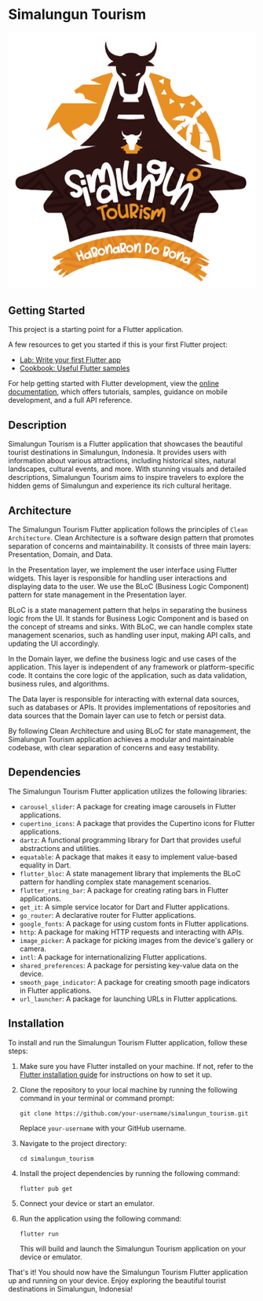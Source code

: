 # Simalungun Tourism


![Logo](assets/img/logo.png)


## Getting Started

This project is a starting point for a Flutter application.

A few resources to get you started if this is your first Flutter project:

- [Lab: Write your first Flutter app](https://docs.flutter.dev/get-started/codelab)
- [Cookbook: Useful Flutter samples](https://docs.flutter.dev/cookbook)

For help getting started with Flutter development, view the
[online documentation](https://docs.flutter.dev/), which offers tutorials,
samples, guidance on mobile development, and a full API reference.

## Description

Simalungun Tourism is a Flutter application that showcases the beautiful tourist destinations in Simalungun, Indonesia. It provides users with information about various attractions, including historical sites, natural landscapes, cultural events, and more. With stunning visuals and detailed descriptions, Simalungun Tourism aims to inspire travelers to explore the hidden gems of Simalungun and experience its rich cultural heritage.

## Architecture

The Simalungun Tourism Flutter application follows the principles of `Clean Architecture`. Clean Architecture is a software design pattern that promotes separation of concerns and maintainability. It consists of three main layers: Presentation, Domain, and Data.

In the Presentation layer, we implement the user interface using Flutter widgets. This layer is responsible for handling user interactions and displaying data to the user. We use the BLoC (Business Logic Component) pattern for state management in the Presentation layer.

BLoC is a state management pattern that helps in separating the business logic from the UI. It stands for Business Logic Component and is based on the concept of streams and sinks. With BLoC, we can handle complex state management scenarios, such as handling user input, making API calls, and updating the UI accordingly.

In the Domain layer, we define the business logic and use cases of the application. This layer is independent of any framework or platform-specific code. It contains the core logic of the application, such as data validation, business rules, and algorithms.

The Data layer is responsible for interacting with external data sources, such as databases or APIs. It provides implementations of repositories and data sources that the Domain layer can use to fetch or persist data.

By following Clean Architecture and using BLoC for state management, the Simalungun Tourism application achieves a modular and maintainable codebase, with clear separation of concerns and easy testability.

## Dependencies

The Simalungun Tourism Flutter application utilizes the following libraries:

- `carousel_slider`: A package for creating image carousels in Flutter applications.
- `cupertino_icons`: A package that provides the Cupertino icons for Flutter applications.
- `dartz`: A functional programming library for Dart that provides useful abstractions and utilities.
- `equatable`: A package that makes it easy to implement value-based equality in Dart.
- `flutter_bloc`: A state management library that implements the BLoC pattern for handling complex state management scenarios.
- `flutter_rating_bar`: A package for creating rating bars in Flutter applications.
- `get_it`: A simple service locator for Dart and Flutter applications.
- `go_router`: A declarative router for Flutter applications.
- `google_fonts`: A package for using custom fonts in Flutter applications.
- `http`: A package for making HTTP requests and interacting with APIs.
- `image_picker`: A package for picking images from the device's gallery or camera.
- `intl`: A package for internationalizing Flutter applications.
- `shared_preferences`: A package for persisting key-value data on the device.
- `smooth_page_indicator`: A package for creating smooth page indicators in Flutter applications.
- `url_launcher`: A package for launching URLs in Flutter applications.

## Installation

To install and run the Simalungun Tourism Flutter application, follow these steps:

1. Make sure you have Flutter installed on your machine. If not, refer to the [Flutter installation guide](https://flutter.dev/docs/get-started/install) for instructions on how to set it up.

2. Clone the repository to your local machine by running the following command in your terminal or command prompt:

    ```
    git clone https://github.com/your-username/simalungun_tourism.git
    ```

    Replace `your-username` with your GitHub username.

3. Navigate to the project directory:

    ```
    cd simalungun_tourism
    ```

4. Install the project dependencies by running the following command:

    ```
    flutter pub get
    ```

5. Connect your device or start an emulator.

6. Run the application using the following command:

    ```
    flutter run
    ```

    This will build and launch the Simalungun Tourism application on your device or emulator.

That's it! You should now have the Simalungun Tourism Flutter application up and running on your device. Enjoy exploring the beautiful tourist destinations in Simalungun, Indonesia!



